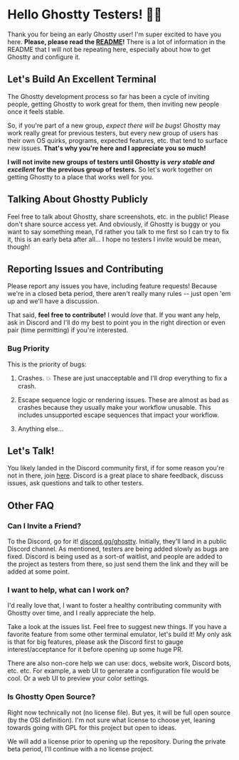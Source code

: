 # Hello Ghostty Testers! 👋👻

Thank you for being an early Ghostty user! I'm super excited to have you
here. **Please, please read the [README](https://github.com/mitchellh/ghostty#readme)!**
There is a lot of information in the README that I will not be repeating here,
especially about how to get Ghostty and configure it.

## Let's Build An Excellent Terminal

The Ghostty development process so far has been a cycle of inviting people,
getting Ghostty to work great for them, then inviting new people once it
feels stable.

So, if you're part of a new group, _expect there will be bugs_!
Ghostty may work really great for previous testers, but every new group of
users has their own OS quirks, programs, expected features, etc. that tend
to surface new issues. **That's why you're here and I appreciate you so much!**

**I will not invite new groups of testers until Ghostty is _very stable and
excellent_ for the previous group of testers.** So let's work together on getting
Ghostty to a place that works well for you.

## Talking About Ghostty Publicly

Feel free to talk about Ghostty, share screenshots, etc. in the public!
Please don't share source access yet. And obviously, if Ghostty is buggy
or you want to say something mean, I'd rather you talk to me first so
I can try to fix it, this is an early beta after all... I hope no testers
I invite would be mean, though!

## Reporting Issues and Contributing

Please report any issues you have, including feature requests! Because we're
in a closed beta period, there aren't really many rules -- just open 'em up
and we'll have a discussion.

That said, **feel free to contribute!** I would _love_ that. If you want
any help, ask in Discord and I'll do my best to point you in the right direction
or even pair (time permitting) if you're interested.

### Bug Priority

This is the priority of bugs:

  1. Crashes. 💥 These are just unacceptable and I'll drop everything to
     fix a crash.

  2. Escape sequence logic or rendering issues. These are almost as bad as
     crashes because they usually make your workflow unusable. This includes
     unsupported escape sequences that impact your workflow.

  3. Anything else...

## Let's Talk!

You likely landed in the Discord community first, if for some reason you're not
in there, join [here](https://discord.gg/ghostty). Discord is a great place to 
share feedback, discuss issues, ask questions and talk to other testers.

## Other FAQ

### Can I Invite a Friend?

To the Discord, go for it! [discord.gg/ghostty](https://discord.gg/ghostty). 
Initially, they'll land in a public Discord channel. As mentioned, testers 
are being added slowly as bugs are fixed. Discord is being used as a sort-of 
waitlist, and people are added to the project as testers from there,
so just send them the link and they will be added at some point.

### I want to help, what can I work on?

I'd really love that, I want to foster a healthy contributing community
with Ghostty over time, and I really appreciate the help.

Take a look at the issues list. Feel free to suggest new things. If you
have a favorite feature from some other terminal emulator, let's build it!
My only ask is that for big features, please ask the Discord first to gauge
interest/acceptance for it before opening up some huge PR.

There are also non-core help we can use: docs, website work, Discord bots,
etc. etc. For example, a web UI to generate a configuration file would be
cool. Or a web UI to preview your color settings.

### Is Ghostty Open Source?

Right now technically not (no license file). But yes, it will be full
open source (by the OSI definition). I'm not sure what license to choose
yet, leaning towards going with GPL for this project but open to ideas.

We will add a license prior to opening up the repository. During the private
beta period, I'll continue with a no license project.
